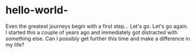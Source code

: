 hello-world-
============

Even the greatest journeys begin with a first step... Let's go.
Let's go again. I started this a couple of years ago and immediately got distracted with something else. 
Can I possibly get further this time and make a difference in my life?
